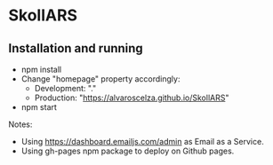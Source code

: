 # SkollARS

## Installation and running

-   npm install
-   Change "homepage" property accordingly:
    -   Development: "."
    -   Production: "https://alvaroscelza.github.io/SkollARS"
-   npm start

Notes:

-   Using https://dashboard.emailjs.com/admin as Email as a Service.
-   Using gh-pages npm package to deploy on Github pages.
